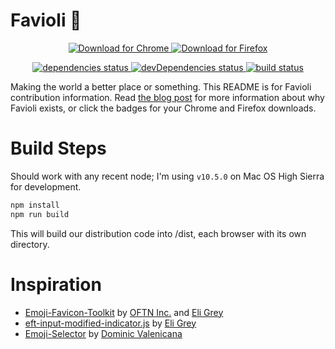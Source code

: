 Favioli 🤯
=======
<p align="center">
  <a href="https://chrome.google.com/webstore/detail/favioli/pnoookpoipfmadlpkijnboajfklplgbe">
    <img alt="Download for Chrome" src="https://img.shields.io/badge/download_for-chrome-blue.svg?style=for-the-badge" />
  </a>
  <a href="https://addons.mozilla.org/en-US/firefox/addon/favioli/">
    <img alt="Download for Firefox" src="https://img.shields.io/badge/download_for-firefox-orange.svg?style=for-the-badge" />
  </a>
</p>

<p align="center">
  <a href="https://david-dm.org/ivebencrazy/favioli">
    <img alt="dependencies status" src="https://david-dm.org/ivebencrazy/favioli/status.svg?style=flat-square" />
  </a>
  <a href="https://david-dm.org/ivebencrazy/favioli?type=dev">
    <img alt="devDependencies status" src="https://david-dm.org/ivebencrazy/favioli/dev-status.svg?style=flat-square" />
  </a>
  <a href="https://travis-ci.org/ivebencrazy/favioli">
    <img alt="build status" src="https://img.shields.io/travis/ivebencrazy/favioli/master.svg?style=flat-square" />
  </a>
</p>

Making the world a better place or something. This README is for Favioli contribution information. Read [the blog post](https://bpev.me/favioli) for more information about why Favioli exists, or click the badges for your Chrome and Firefox downloads.

Build Steps
=========
Should work with any recent node; I'm using `v10.5.0` on Mac OS High Sierra for development.

```sh
npm install
npm run build
```
This will build our distribution code into /dist, each browser with its own directory.

Inspiration
==========
- [Emoji-Favicon-Toolkit](https://github.com/eligrey/emoji-favicon-toolkit) by [OFTN Inc.](https://oftn.org) and [Eli Grey](https://eligrey.com)
- [eft-input-modified-indicator.js](https://gist.github.com/eligrey/4df9453c3bc20acd38728ccba7bb7160) by [Eli Grey](https://eligrey.com)
- [Emoji-Selector](https://github.com/Kiricon/emoji-selector) by [Dominic Valenicana](https://dominic.codes/)
